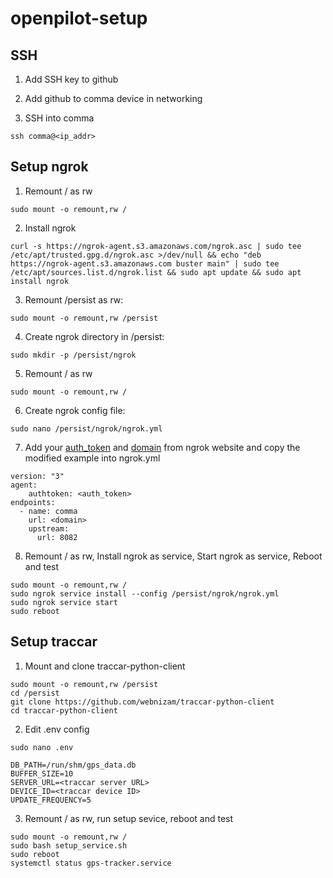 # openpilot-setup

## SSH

1. Add SSH key to github

2. Add github to comma device in networking

3. SSH into comma
```
ssh comma@<ip_addr>
```

## Setup ngrok

1. Remount / as rw
```
sudo mount -o remount,rw /
```

2. Install ngrok
```
curl -s https://ngrok-agent.s3.amazonaws.com/ngrok.asc | sudo tee /etc/apt/trusted.gpg.d/ngrok.asc >/dev/null && echo "deb https://ngrok-agent.s3.amazonaws.com buster main" | sudo tee /etc/apt/sources.list.d/ngrok.list && sudo apt update && sudo apt install ngrok
```

3. Remount /persist as rw:
```
sudo mount -o remount,rw /persist
```

4. Create ngrok directory in /persist:
```
sudo mkdir -p /persist/ngrok
```

5. Remount / as rw
```
sudo mount -o remount,rw /
```

6. Create ngrok config file:
```
sudo nano /persist/ngrok/ngrok.yml
```

7. Add your [auth_token](https://dashboard.ngrok.com/get-started/your-authtoken) and [domain](https://dashboard.ngrok.com/domains) from ngrok website and copy the modified example into ngrok.yml

```
version: "3"
agent:
    authtoken: <auth_token>
endpoints:
  - name: comma
    url: <domain>
    upstream:
      url: 8082
```

8. Remount / as rw, Install ngrok as service, Start ngrok as service, Reboot and test
```
sudo mount -o remount,rw /
sudo ngrok service install --config /persist/ngrok/ngrok.yml
sudo ngrok service start
sudo reboot
```

## Setup traccar

1. Mount and clone traccar-python-client
```
sudo mount -o remount,rw /persist
cd /persist
git clone https://github.com/webnizam/traccar-python-client
cd traccar-python-client
```

2. Edit .env config
```
sudo nano .env
```

```
DB_PATH=/run/shm/gps_data.db
BUFFER_SIZE=10
SERVER_URL=<traccar server URL>
DEVICE_ID=<traccar device ID>
UPDATE_FREQUENCY=5
```

3. Remount / as rw, run setup sevice, reboot and test
```
sudo mount -o remount,rw /
sudo bash setup_service.sh
sudo reboot
systemctl status gps-tracker.service
```

